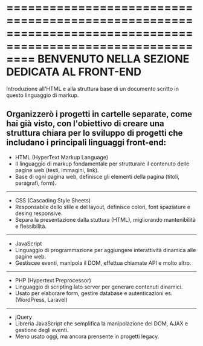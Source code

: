 ============================================================================================================
                            BENVENUTO NELLA SEZIONE DEDICATA AL FRONT-END
============================================================================================================

Introduzione all'HTML e alla struttura base di un documento scritto in questo linguaggio di markup.

Organizzerò i progetti in cartelle separate, come hai già visto, con l'obiettivo di creare 
una struttura chiara per lo sviluppo di progetti che includano i principali linguaggi front-end:
-------------------------------------------------------------------------------------------------------------
- HTML (HyperText Markup Language)
- Il linguaggio di markup fondamentale per strutturare il contenuto delle pagine web (testi, immagini, link).
- Base di ogni pagina web, definisce gli elementi della pagina (titoli, paragrafi, form).
-------------------------------------------------------------------------------------------------------------
- CSS (Cascading Style Sheets)
- Responsabile dello stile e del layout, definisce colori, font spaziature e desing responsive.
- Separa la presentazione dalla stuttura (HTML), migliorando mantenibilità e flessibilità.
-------------------------------------------------------------------------------------------------------------
- JavaScript
- Linguaggio di programmazione per aggiungere interattività dinamica alle pagine web.
- Gestiscee eventi, manipola il DOM, effettua chiamate API e molto altro.
-------------------------------------------------------------------------------------------------------------
- PHP (Hypertext Preprocessor)
- Linguaggio di scripting lato server per generare contenuti dinamici.
- Usato per elaborare form, gestire database e autenticazioni es.(WordPress, Laravel)
-------------------------------------------------------------------------------------------------------------
- jQuery
- Libreria JavaScript che semplifica la manipolazione del DOM, AJAX e gestione degli eventi.
- Meno usato oggi, ma ancora prensente in progetti legacy.
